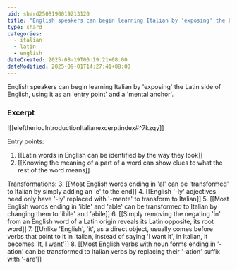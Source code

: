 ```yaml
---
uid: shard2508190019213120
title: "English speakers can begin learning Italian by 'exposing' the Latin side of English, using it as an 'entry point' and a 'mental anchor'"
type: shard
categories:
  - italian
  - latin
  - english
dateCreated: 2025-08-19T00:19:21+08:00
dateModified: 2025-09-01T14:27:41+08:00
---
```

English speakers can begin learning Italian by 'exposing' the Latin side of English, using it as an 'entry point' and a 'mental anchor'.

### Excerpt
![[eleftheriouIntroductionItalianexcerptindex#^7kzqy]]

Entry points:
1. [[Latin words in English can be identified by the way they look]]
2. [[Knowing the meaning of a part of a word can show clues to what the rest of the word means]]
   
Transformations:
3. [[Most English words ending in 'al' can be 'transformed' to Italian by simply adding an 'e' to the end]]
4. [[English '-ly' adjectives need only have '-ly' replaced with '-mente' to transform to Italian]]
5. [[Most English words ending in 'ible' and 'able' can be transformed to Italian by changing them to 'ibile' and 'abile]]
6. [[Simply removing the negating 'in' from an English word of a Latin origin reveals its Latin opposite, its root word]]
7. [[Unlike 'English', 'it', as a direct object, usually comes before verbs that point to it in Italian, instead of saying 'I want it', in Italian, it becomes 'It, I want']]
8. [[Most English verbs with noun forms ending in '-ation' can be transformed to Italian verbs by replacing their '-ation' suffix with '-are']]